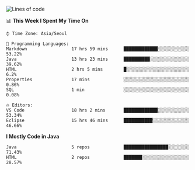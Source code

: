 <!--START_SECTION:waka-->
![Lines of code](https://img.shields.io/badge/From%20Hello%20World%20I%27ve%20Written-255425%20lines%20of%20code-blue)

📊 **This Week I Spent My Time On** 

```text
⌚︎ Time Zone: Asia/Seoul

💬 Programming Languages: 
Markdown                 17 hrs 59 mins      █████████████░░░░░░░░░░░░   53.22% 
Java                     13 hrs 23 mins      ██████████░░░░░░░░░░░░░░░   39.62% 
HTML                     2 hrs 5 mins        █░░░░░░░░░░░░░░░░░░░░░░░░   6.2% 
Properties               17 mins             ░░░░░░░░░░░░░░░░░░░░░░░░░   0.86% 
SQL                      1 min               ░░░░░░░░░░░░░░░░░░░░░░░░░   0.08%

🔥 Editors: 
VS Code                  18 hrs 2 mins       █████████████░░░░░░░░░░░░   53.34% 
Eclipse                  15 hrs 46 mins      ███████████░░░░░░░░░░░░░░   46.66%

```

**I Mostly Code in Java** 

```text
Java                     5 repos             █████████████████░░░░░░░░   71.43% 
HTML                     2 repos             ███████░░░░░░░░░░░░░░░░░░   28.57%

```



<!--END_SECTION:waka-->
<!--
**cgkim449/cgkim449** is a ✨ _special_ ✨ repository because its `README.md` (this file) appears on your GitHub profile.

Here are some ideas to get you started:

- 🔭 I’m currently working on ...
- 🌱 I’m currently learning ...
- 👯 I’m looking to collaborate on ...
- 🤔 I’m looking for help with ...
- 💬 Ask me about ...
- 📫 How to reach me: ...
- 😄 Pronouns: ...
- ⚡ Fun fact: ...
-->
